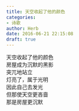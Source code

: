 ```yaml
---  
title: 天空收起了他的颜色  
categories:  
- 诗歌  
author: Herb  
date: 2016-06-21 22:15:08  
draft: true
---  
```

天空收起了他的颜色  
房屋成为沉默的黑影  
突兀地站立  
灯亮了，属于光明  
因此自己去发光  
但那使天空更吝啬  
那是房屋更沉默